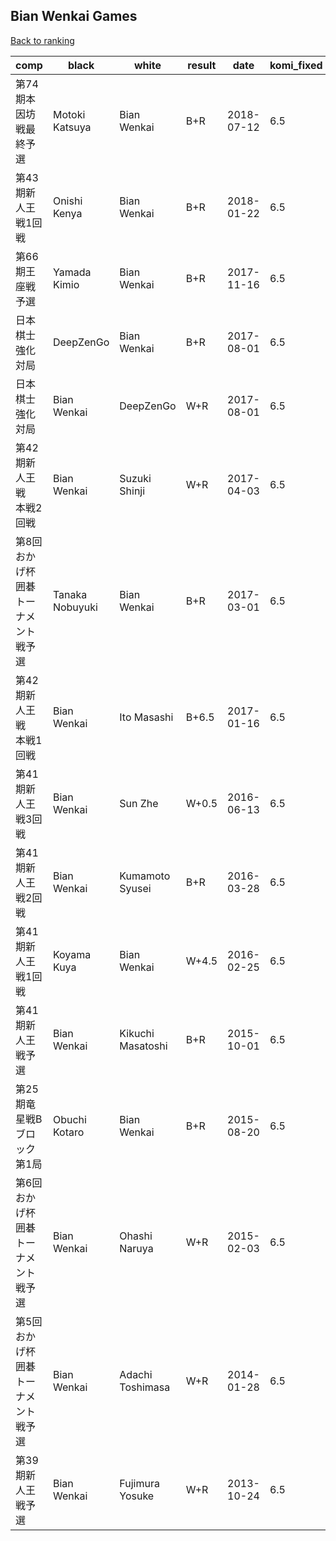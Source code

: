 ## Bian Wenkai Games

[Back to ranking](../../index.md)




| **comp** | **black** | **white** | **result** | **date** | **komi_fixed** | **kifu** | 
| --- | --- | --- | --- | --- | --- | --- |
| 第74期本因坊戦最終予選 | Motoki Katsuya | Bian Wenkai | B+R | 2018-07-12 | 6.5 | [Kifu](https://kifudepot.net/kifucontents.php?id=kcV0kOszKFM1RJbRV%2FyI%2Fw%3D%3D) | 
| 第43期新人王戦1回戦 | Onishi Kenya | Bian Wenkai | B+R | 2018-01-22 | 6.5 | [Kifu](https://kifudepot.net/kifucontents.php?id=O757AU68fHmXRzUQhboENw%3D%3D) | 
| 第66期王座戦予選 | Yamada Kimio | Bian Wenkai | B+R | 2017-11-16 | 6.5 | [Kifu](https://kifudepot.net/kifucontents.php?id=oTcY90yn1OFspL4XKS91Cg%3D%3D) | 
| 日本棋士強化対局 | DeepZenGo | Bian Wenkai | B+R | 2017-08-01 | 6.5 | [Kifu](https://kifudepot.net/kifucontents.php?id=IsU%2FaRhzuJQ75SWC13OSHQ%3D%3D) | 
| 日本棋士強化対局 | Bian Wenkai | DeepZenGo | W+R | 2017-08-01 | 6.5 | [Kifu](https://kifudepot.net/kifucontents.php?id=jebsDGXpfBFwGgVfEbI1vg%3D%3D) | 
| 第42期新人王戦　本戦2回戦 | Bian Wenkai | Suzuki Shinji | W+R | 2017-04-03 | 6.5 | [Kifu](https://kifudepot.net/kifucontents.php?id=xaB%2FEaQrEBJr%2BgeaXR3jCA%3D%3D) | 
| 第8回おかげ杯囲碁トーナメント戦予選 | Tanaka Nobuyuki | Bian Wenkai | B+R | 2017-03-01 | 6.5 | [Kifu](https://kifudepot.net/kifucontents.php?id=2TIDz%2B26qR8ARoDlaS8ltg%3D%3D) | 
| 第42期新人王戦　本戦1回戦 | Bian Wenkai | Ito Masashi | B+6.5 | 2017-01-16 | 6.5 | [Kifu](https://kifudepot.net/kifucontents.php?id=xsLPIVNdchugMSedDqkiyA%3D%3D) | 
| 第41期新人王戦3回戦 | Bian Wenkai | Sun Zhe | W+0.5 | 2016-06-13 | 6.5 | [Kifu](https://kifudepot.net/kifucontents.php?id=e12ZI6plaw4BgGeVWsNyaw%3D%3D) | 
| 第41期新人王戦2回戦 | Bian Wenkai | Kumamoto Syusei | B+R | 2016-03-28 | 6.5 | [Kifu](https://kifudepot.net/kifucontents.php?id=Q9pYhm005UZyjB6M0oEifg%3D%3D) | 
| 第41期新人王戦1回戦 | Koyama Kuya | Bian Wenkai | W+4.5 | 2016-02-25 | 6.5 | [Kifu](https://kifudepot.net/kifucontents.php?id=sqKPGJ0IQ3N7Todsu7Aysg%3D%3D) | 
| 第41期新人王戦予選 | Bian Wenkai | Kikuchi Masatoshi | B+R | 2015-10-01 | 6.5 | [Kifu](https://kifudepot.net/kifucontents.php?id=IiNvAUdpPfxsrXIdi8FW7g%3D%3D) | 
| 第25期竜星戦Bブロック第1局 | Obuchi Kotaro | Bian Wenkai | B+R | 2015-08-20 | 6.5 | [Kifu](https://kifudepot.net/kifucontents.php?id=LRfabyfrm4wI5B60z3LyLg%3D%3D) | 
| 第6回おかげ杯囲碁トーナメント戦予選 | Bian Wenkai | Ohashi Naruya | W+R | 2015-02-03 | 6.5 | [Kifu](https://kifudepot.net/kifucontents.php?id=7e0LWpILvSjtAt1Sox3uuw%3D%3D) | 
| 第5回おかげ杯囲碁トーナメント戦予選 | Bian Wenkai | Adachi Toshimasa | W+R | 2014-01-28 | 6.5 | [Kifu](https://kifudepot.net/kifucontents.php?id=wtcmCSVEwtZdHNXrX3CUMQ%3D%3D) | 
| 第39期新人王戦予選 | Bian Wenkai | Fujimura Yosuke | W+R | 2013-10-24 | 6.5 | [Kifu](https://kifudepot.net/kifucontents.php?id=9RB7SXHFOhgxWUnt6aI9qQ%3D%3D) |




